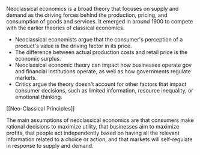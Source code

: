 Neoclassical economics is a broad theory that focuses on supply and demand as the driving forces behind the production, pricing, and consumption of goods and services. It emerged in around 1900 to compete with the earlier theories of classical economics.

- Neoclassical economists argue that the consumer's perception of a product's value is the driving factor in its price.
- The difference between actual production costs and retail price is the economic surplus.
- Neoclassical economic theory can impact how businesses operate gov and financial institutions operate, as well as how governments regulate markets.
- Critics argue the theory doesn't account for other factors that impact consumer decisions, such as limited information, resource inequality, or emotional thinking.

[[Neo-Classical Principles]]

The main assumptions of neoclassical economics are that consumers make rational decisions to maximize utility, that businesses aim to maximize profits, that people act independently based on having all the relevant information related to a choice or action, and that markets will self-regulate in response to supply and demand.